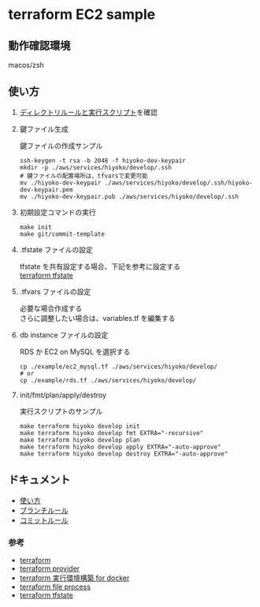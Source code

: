 # terraform EC2 sample

<!--
暫定
TODO: narikawa 構成図を作成
TODO: narikawa terraform のローカル実行環境の構築方法をまとめる（terraform docker に aws vault についてまとめればよさそう）
TODO: narikawa code pipeline
TODO: narikawa 複数環境の実装方法について(atlantis について)
TODO: narikawa ローカル、git actions の terraform のバージョン統一方法（github のビルド用のフローが必要？）
TODO: narikawa aws 連携方法についてまとめる(role 系を設定したタイミングで確認したい)
TODO: narikawa plan apply の運用についての考えをまとめる
TODO: narikawa git actions の追加（全環境の plan を PR 時に実行「PR 更新時にも実行されるように」）
TODO: narikawa git actions の追加（本番以外の環境の apply を main に marge 時に実行）
TODO: narikawa git actions の追加（本番の環境の apply を手動で実行）
TODO: narikawa .terraform.lock.hcl の取り扱いについて(特に github で terraform の apply までやりたい時)
TODO: narikawa クイックスタートを別ファイルに分割し、初期設定を作成
TODO: narikawa keypair の運用方法についてまとめる(特に github で terraform の apply までやりたい時)
-->

## 動作確認環境

macos/zsh

## 使い方

1. [ディレクトリルールと実行スクリプト](./docs/rule.md)を確認
2. 鍵ファイル生成

   鍵ファイルの作成サンプル

   ```shell
   ssh-keygen -t rsa -b 2048 -f hiyoko-dev-keypair
   mkdir -p ./aws/services/hiyoko/develop/.ssh
   # 鍵ファイルの配置場所は、tfvarsで変更可能
   mv ./hiyoko-dev-keypair ./aws/services/hiyoko/develop/.ssh/hiyoko-dev-keypair.pem
   mv ./hiyoko-dev-keypair.pub ./aws/services/hiyoko/develop/.ssh
   ```

3. 初期設定コマンドの実行

   ```shell
   make init
   make git/commit-template
   ```

4. .tfstate ファイルの設定

   tfstate を共有設定する場合、下記を参考に設定する  
   [terraform tfstate](./docs/terraform/tfstate.md)

5. .tfvars ファイルの設定

   必要な場合作成する  
   さらに調整したい場合は、variables.tf を編集する

6. db instance ファイルの設定

   RDS か EC2 on MySQL を選択する

   ```shell
   cp ./example/ec2_mysql.tf ./aws/services/hiyoko/develop/
   # or
   cp ./example/rds.tf ./aws/services/hiyoko/develop/
   ```

7. init/fmt/plan/apply/destroy

   実行スクリプトのサンプル

   ```shell
   make terraform hiyoko develop init
   make terraform hiyoko develop fmt EXTRA="-recursive"
   make terraform hiyoko develop plan
   make terraform hiyoko develop apply EXTRA="-auto-approve"
   make terraform hiyoko develop destroy EXTRA="-auto-approve"
   ```

## ドキュメント

- [使い方](./docs/rule.md)
- [ブランチルール](./docs/git/branch.md)
- [コミットルール](./docs/git/commit.md)

### 参考

- [terraform](https://developer.hashicorp.com/terraform)
- [terraform provider](https://registry.terraform.io/browse/providers)
- [terraform 実行環境構築 for docker](./docs/terraform/docker.md)
- [terraform file process](./docs/terraform/process.md)
- [terraform tfstate](./docs/terraform/tfstate.md)
